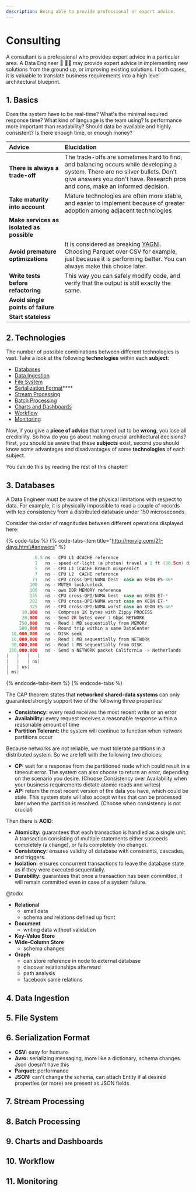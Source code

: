 ```yaml
---
description: Being able to provide professional or expert advice.
---
```


# Consulting

A consultant is a professional who provides expert advice in a particular area. A Data Engineer 🔢 👨‍🔧 may provide expert advice in implementing new solutions from the ground up, or improving existing solutions. I both cases, it is valuable to translate business requirements into a high level architectural blueprint.

## 1. Basics

Does the system have to be real-time? What's the minimal required response time? What kind of language is the team using? Is performance more important than readability? Should data be available and highly consistent? Is there enough time, or enough money? 

| Advice | Elucidation |
| :--- | :--- |
| **There is always a trade-off** | The trade-offs are sometimes hard to find, and balancing occurs while developing a system. There are no silver bullets. Don't give answers you don't have. Research pros and cons, make an informed decision. |
| **Take maturity into account** | Mature technologies are often more stable, and easier to implement because of greater adoption among adjacent technologies |
| **Make services as isolated as possible** |  |
| **Avoid premature optimizations** | It is considered as breaking [YAGNI](jargon.md). Choosing Parquet over CSV for example, just because it is performing better. You can always make this choice later. |
| **Write tests before refactoring** | This way you can safely modify code, and verify that the output is still exactly the same. |
| **Avoid single points of failure** |  |
| **Start stateless** |  |

## 2. Technologies

The number of possible combinations between different technologies is vast. Take a look at the following **technologies** within each **subject**:

* [Databases](https://github.com/igorbarinov/awesome-data-engineering#databases)
* [Data Ingestion](https://github.com/igorbarinov/awesome-data-engineering#data-ingestion)
* [File System](https://github.com/igorbarinov/awesome-data-engineering#file-system)
* [Serialization Format](https://github.com/igorbarinov/awesome-data-engineering#serialization-format)\*\*\*\*
* [Stream Processing](https://github.com/igorbarinov/awesome-data-engineering#stream-processing)
* [Batch Processing](https://github.com/igorbarinov/awesome-data-engineering#batch-processing)
* [Charts and Dashboards](https://github.com/igorbarinov/awesome-data-engineering#charts-and-dashboards)
* [Workflow](https://github.com/igorbarinov/awesome-data-engineering#workflow)
* [Monitoring](https://github.com/igorbarinov/awesome-data-engineering#monitoring)

Now, if you give a **piece of advice** that turned out to be **wrong**, you lose all credibility. So how do you go about making crucial architectural decisions? First, you should be aware that these **subjects** exist, second you should know some advantages and disadvantages of some **technologies** of each subject.

You can do this by reading the rest of this chapter!

## 3. Databases

A Data Engineer must be aware of the physical limitations with respect to data. For example, it is physically impossible to read a couple of records with top consistency from a distributed database under 150 microseconds.

Consider the order of magnitudes between different operations displayed here:

{% code-tabs %}
{% code-tabs-item title="http://norvig.com/21-days.html\#answers" %}
```swift
           0.5 ns - CPU L1 dCACHE reference
           1   ns - speed-of-light (a photon) travel a 1 ft (30.5cm) distance
           5   ns - CPU L1 iCACHE Branch mispredict
           7   ns - CPU L2  CACHE reference
          71   ns - CPU cross-QPI/NUMA best  case on XEON E5-46*
         100   ns - MUTEX lock/unlock
         100   ns - own DDR MEMORY reference
         135   ns - CPU cross-QPI/NUMA best  case on XEON E7-*
         202   ns - CPU cross-QPI/NUMA worst case on XEON E7-*
         325   ns - CPU cross-QPI/NUMA worst case on XEON E5-46*
      10,000   ns - Compress 1K bytes with Zippy PROCESS
      20,000   ns - Send 2K bytes over 1 Gbps NETWORK
     250,000   ns - Read 1 MB sequentially from MEMORY
     500,000   ns - Round trip within a same DataCenter
  10,000,000   ns - DISK seek
  10,000,000   ns - Read 1 MB sequentially from NETWORK
  30,000,000   ns - Read 1 MB sequentially from DISK
 150,000,000   ns - Send a NETWORK packet California -> Netherlands
|   |   |   |
|   |   | ns|
|   | us|
| ms|
```
{% endcode-tabs-item %}
{% endcode-tabs %}

The CAP theorem states that **networked shared-data systems** can only guarantee/strongly support two of the following three properties:

* **Consistency:** every read receives the most recent write or an error
* **Availability:** every request receives a reasonable response within a reasonable amount of time
* **Partition Tolerant:** the system will continue to function when network partitions occur

Because networks are not reliable, we must tolerate partitions in a distributed system. So we are left with the following two choices:

* **CP:** wait for a response from the partitioned node which could result in a timeout error. The system can also choose to return an error, depending on the scenario you desire. \(Choose Consistency over Availability when your business requirements dictate atomic reads and writes\)
* **AP:** return the most recent version of the data you have, which could be stale. This system state will also accept writes that can be processed later when the partition is resolved. \(Choose when consistency is not crucial\)

Then there is **ACID**:

* **Atomicity:** guarantees that each transaction is handled as a single unit. A transaction consisting of multiple statements either succeeds completely \(a change\), or fails completely \(no change\).
* **Consistency:** ensures validity of database with constraints, cascades, and triggers.
* **Isolation:** ensures concurrent transactions to leave the database state as if they were executed sequentially.
* **Durability:** guarantees that once a transaction has been committed, it will remain committed even in case of a system failure.

@todo:

* **Relational**
  * small data
  * schema and relations defined up front
* **Document**
  * writing data without validation
* **Key-Value Store**
* **Wide-Column Store**
  * schema changes
* **Graph**
  * can store reference in node to external database
  * discover relationships afterward
  * path analysis
  * facebook same relations

## 4. Data Ingestion

## 5. File System

## 6. Serialization Format

* **CSV:** easy for humans
* **Avro:** serializing messaging, more like a dictionary, schema changes. Json doesn't have this
* **Parquet:** performance
* **JSON:** can't change the schema, can attach Entity if al desired properties \(or more\) are present as JSON fields

## 7. Stream Processing

## 8. Batch Processing

## 9. Charts and Dashboards

## 10. Workflow

## 11. Monitoring

